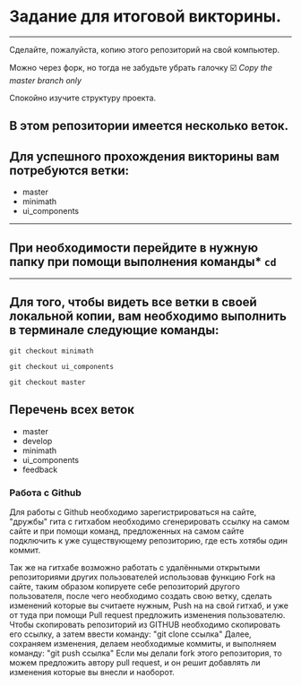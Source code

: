 # Задание для итоговой викторины.

---

Сделайте, пожалуйста, копию этого репозиторий на свой компьютер.

Можно через форк, но тогда не забудьте убрать галочку 
☑️ *Copy the master branch only*

Спокойно изучите структуру проекта.

## В этом репозитории имеется несколько веток. 

## Для успешного прохождения викторины вам потребуются ветки: 
- master
- minimath
- ui_components

---

## При необходимости перейдите в нужную папку при помощи выполнения команды* `cd`

---

## Для того, чтобы видеть все ветки в своей локальной копии, вам необходимо выполнить в терминале следующие команды:

`git checkout minimath`

`git checkout ui_components`

`git checkout master`


## Перечень всех веток
* master
* develop
* minimath
* ui_components
* feedback

### Работа с Github
Для работы с Github необходимо зарегистрироваться на сайте, "дружбы" гита с гитхабом необходимо сгенерировать ссылку на самом сайте и при помощи команд, предложенных на самом сайте подключить к уже существующему репозиторию, где есть хотябы один коммит.

Так же на гитхабе возможно работать с удалёнными открытыми репозиториями других пользователей использовав функцию Fork на сайте, таким образом копируете себе репозиторий другого пользователя, после чего необходимо создать свою ветку, сделать изменений которые вы считаете нужным, Push на на свой гитхаб, и уже от туда при помощи Pull request предложить изменения пользователю.
Чтобы скопировать репозиторий из GITHUB необходимо скопировать его ссылку, а затем ввести команду:
"git clone cсылка"
Далее, сохраняем изменения, делаем необходимые коммиты, и выполняем команду:
"git push ссылка"
Если мы делали fork этого репозитория, то можем предложить автору pull request, и он решит добавлять ли изменения которые вы внесли и наоборот.
